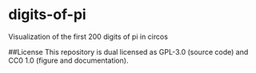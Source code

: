 # digits-of-pi
Visualization of the first 200 digits of pi in circos

##License
This repository is dual licensed as GPL-3.0 (source code) and CC0 1.0 (figure and documentation).
